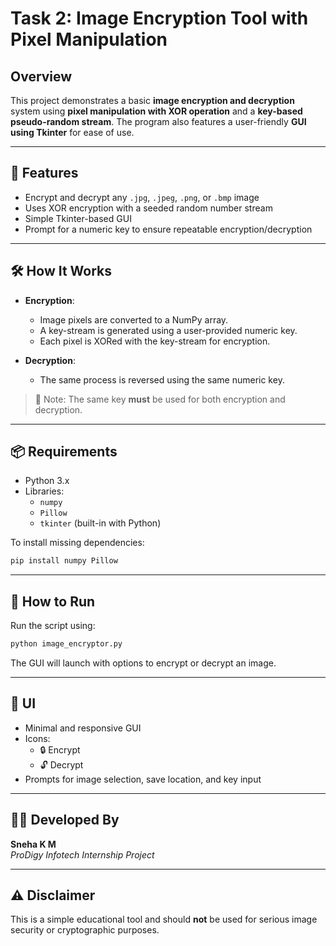 # Task 2: Image Encryption Tool with Pixel Manipulation

## Overview

This project demonstrates a basic **image encryption and decryption** system using **pixel manipulation with XOR operation** and a **key-based pseudo-random stream**. The program also features a user-friendly **GUI using Tkinter** for ease of use.

---

## 🔐 Features

- Encrypt and decrypt any `.jpg`, `.jpeg`, `.png`, or `.bmp` image
- Uses XOR encryption with a seeded random number stream
- Simple Tkinter-based GUI
- Prompt for a numeric key to ensure repeatable encryption/decryption

---

## 🛠️ How It Works

- **Encryption**:
  - Image pixels are converted to a NumPy array.
  - A key-stream is generated using a user-provided numeric key.
  - Each pixel is XORed with the key-stream for encryption.

- **Decryption**:
  - The same process is reversed using the same numeric key.

> 🔑 Note: The same key **must** be used for both encryption and decryption.

---

## 📦 Requirements

- Python 3.x
- Libraries:
  - `numpy`
  - `Pillow`
  - `tkinter` (built-in with Python)

To install missing dependencies:

```bash
pip install numpy Pillow
```

---

## 🚀 How to Run

Run the script using:

```bash
python image_encryptor.py
```

The GUI will launch with options to encrypt or decrypt an image.

---

## 🎨 UI

- Minimal and responsive GUI
- Icons:
  - 🔒 Encrypt
  - 🔓 Decrypt
- Prompts for image selection, save location, and key input

---

## 👨‍💻 Developed By

**Sneha K M**  
_ProDigy Infotech Internship Project_

---

## ⚠️ Disclaimer

This is a simple educational tool and should **not** be used for serious image security or cryptographic purposes.

